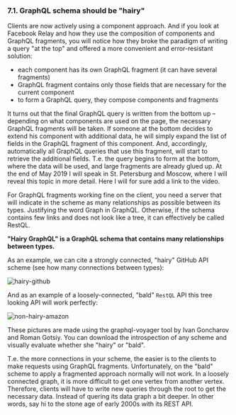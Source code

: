 ### 7.1. GraphQL schema should be "hairy"

Clients are now actively using a component approach. And if you look at Facebook Relay and how they use the composition of components and GraphQL fragments, you will notice how they broke the paradigm of writing a query "at the top" and offered a more convenient and error-resistant solution:

- each component has its own GraphQL fragment (it can have several fragments)
- GraphQL fragment contains only those fields that are necessary for the current component
- to form a GraphQL query, they compose components and fragments

It turns out that the final GraphQL query is written from the bottom up – depending on what components are used on the page, the necessary GraphQL fragments will be taken. If someone at the bottom decides to extend his component with additional data, he will simply expand the list of fields in the GraphQL fragment of this component. And, accordingly, automatically all GraphQL queries that use this fragment, will start to retrieve the additional fields. Т.е. the query begins to form at the bottom, where the data will be used, and large fragments are already glued up. At the end of May 2019 I will speak in St. Petersburg and Moscow, where I will reveal this topic in more detail. Here I will for sure add a link to the video.

For GraphQL fragments working fine on the client, you need a server that will indicate in the scheme as many relationships as possible between its types. Justifying the word Graph in GraphQL. Otherwise, if the schema contains few links and does not look like a tree, it can effectively be called RestQL.

**"Hairy GraphQL" is a GraphQL schema that contains many relationships between types.**

As an example, we can cite a strongly connected, "hairy" GitHub API scheme (see how many connections between types):

![hairy-github](https://user-images.githubusercontent.com/1946920/57200267-b0ee2a80-6fab-11e9-9c76-6053abe48ecd.jpg)

And as an example of a loosely-connected, "bald" `RestQL` API this tree looking API will work perfectly:

![non-hairy-amazon](https://user-images.githubusercontent.com/1946920/57200270-b3e91b00-6fab-11e9-9d65-e6f794ea42f5.jpg)

These pictures are made using the graphql-voyager tool by Ivan Goncharov and Roman Gotsiy. You can download the introspection of any scheme and visually evaluate whether she "hairy" or "bald".

Т.е. the more connections in your scheme, the easier is to the clients to make requests using GraphQL fragments. Unfortunately, on the "bald" scheme to apply a fragmented approach normally will not work. In a loosely connected graph, it is more difficult to get one vertex from another vertex. Therefore, clients will have to write new queries through the root to get the necessary data. Instead of quering its data graph a bit deeper. In other words, say hi to the stone age of early 2000s with its REST API.
